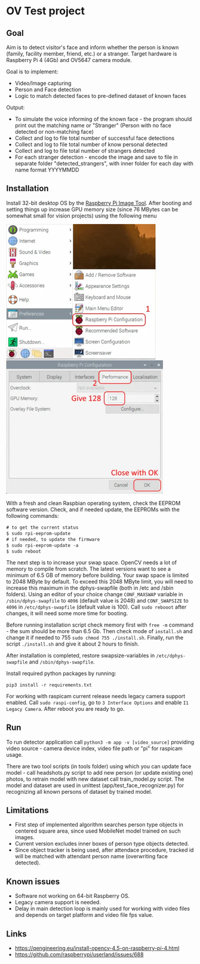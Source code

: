 # OV Test project

## Goal

Aim is to detect visitor's face and inform whether the person is known (family, facility member, friend, etc.) or a stranger. Target hardware is Raspberry Pi 4 (4Gb) and OV5647 camera module.

Goal is to implement:
 - Video/lmage capturing
 - Person and Face detection
 - Logic to match detected faces to pre-defined dataset of known faces

Output:
 - To simulate the voice informing of the known face - the program should print out the matching name or "Stranger" (Person with no face detected or non-matching face)
 - Collect and log to file total number of successful face detections
 - Collect and log to file total number of know personal detected
 - Collect and log to file total number of strangers detected
 - For each stranger detection - encode the image and save to file in separate folder "detected_strangers", with inner folder for each day with name format YYYYMMDD

## Installation

Install 32-bit desktop OS by the [Raspberry Pi Image Tool](https://www.raspberrypi.com/software/). After booting and setting things up increase GPU memory size (since 76 MBytes can be somewhat small for vision projects) using the following menu

![](images/raspi_config_1.jpg) ![](images/raspi_config_2.jpg)

With a fresh and clean Raspbian operating system, check the EEPROM software version. Check, and if needed update, the EEPROMs with the following commands:
```
# to get the current status
$ sudo rpi-eeprom-update
# if needed, to update the firmware
$ sudo rpi-eeprom-update -a
$ sudo reboot
```

The next step is to increase your swap space. OpenCV needs a lot of memory to compile from scratch. The latest versions want to see a minimum of 6.5 GB of memory before building. Your swap space is limited to 2048 MByte by default. To exceed this 2048 MByte limit, you will need to increase this maximum in the dphys-swapfile (both in /etc and /sbin folders). Using an editor of your choice change ```CONF_MAXSWAP``` variable in ```/sbin/dphys-swapfile``` to ```4096``` (default value is 2048) and ```CONF_SWAPSIZE``` to ```4096``` in ```/etc/dphys-swapfile``` (default value is 100). Call ```sudo rebooot``` after changes, it will need some more time for booting.

Before running installation script check memory first with ```free -m``` command - the sum should be more than 6.5 Gb. Then check mode of ```install.sh``` and change it if needed to 755 ```sudo chmod 755 ./install.sh```. Finally, run the script ```./install.sh``` and give it about 2 hours to finish.

After installation is completed, restore swapsize-variables in ```/etc/dphys-swapfile``` and ```/sbin/dphys-swapfile```.

Install required python packages by running:
```
pip3 install -r requirements.txt
```

For working with raspicam current release needs legacy camera support enabled. Call ```sudo raspi-config```, go to ```3 Interface Options``` and enable ```I1 Legacy Camera```. After reboot you are ready to go.

## Run
To run detector application call ```python3 -m app -v [video_source]``` providing video source - camera device index, video file path or "pi" for raspicam usage.

There are two tool scripts (in tools folder) using which you can update face model - call headshots.py script to add new person (or update existing one) photos, to retrain model with new dataset call train_model.py script. The model and dataset are used in unittest (app/test_face_recognizer.py) for recognizing all known persons of dataset by trained model.

## Limitations
 - First step of implemented algorithm searches person type objects in centered square area, since used MobileNet model trained on such images.
 - Current version excludes inner boxes of person type objects detected.
 - Since object tracker is being used, after attendace procedure, tracked id will be matched with attendant person name (overwriting face detected).

## Known issues
 - Software not working on 64-bit Raspberry OS.
 - Legacy camera support is needed.
 - Delay in main detection loop is mainly used for working with video files and depends on target platform and video file fps value.

## Links
 - https://qengineering.eu/install-opencv-4.5-on-raspberry-pi-4.html
 - https://github.com/raspberrypi/userland/issues/688
